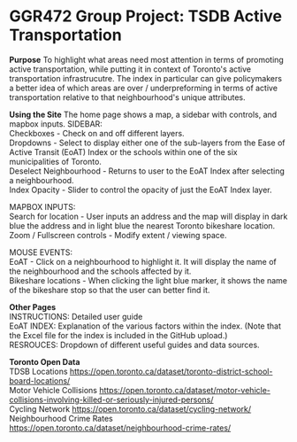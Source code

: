 # GGR472 Group Project: TSDB Active Transportation
<b>Purpose</b>
To highlight what areas need most attention in terms of promoting active transportation, while putting it in
context of Toronto's active transportation infrastrucutre. The index in particular can give policymakers a better
idea of which areas are over / underpreforming in terms of active transportation relative to that neighbourhood's
unique attributes. 

<b>Using the Site</b>
The home page shows a map, a sidebar with controls, and mapbox inputs.
SIDEBAR:
<br>Checkboxes - Check on and off different layers.
<br>Dropdowns - Select to display either one of the sub-layers from the Ease of Active Transit (EoAT) Index 
            or the schools within one of the six municipalities of Toronto.
<br>Deselect Neighbourhood - Returns to user to the EoAT Index after selecting a neighbourhood.
<br>Index Opacity - Slider to control the opacity of just the EoAT Index layer. 

MAPBOX INPUTS:
<br>Search for location - User inputs an address and the map will display in dark blue the address and in light
            blue the nearest Toronto bikeshare location. 
<br>Zoom / Fullscreen controls - Modify extent / viewing space.

MOUSE EVENTS:
<br>EoAT - Click on a neighbourhood to highlight it. It will display the name of the neighbourhood and the schools
            affected by it.
<br>Bikeshare locations - When clicking the light blue marker, it shows the name of the bikeshare stop so that
            the user can better find it.

<b>Other Pages</b>
<br>INSTRUCTIONS: Detailed user guide
<br>EoAT INDEX: Explanation of the various factors within the index. (Note that the Excel file for the index is included
            in the GitHub upload.)
<br>RESROUCES: Dropdown of different useful guides and data sources. 

<b>Toronto Open Data</b> 
<br>TDSB Locations https://open.toronto.ca/dataset/toronto-district-school-board-locations/
<br>Motor Vehicle Collisions https://open.toronto.ca/dataset/motor-vehicle-collisions-involving-killed-or-seriously-injured-persons/
<br>Cycling Network https://open.toronto.ca/dataset/cycling-network/
<br>Neighbourhood Crime Rates https://open.toronto.ca/dataset/neighbourhood-crime-rates/